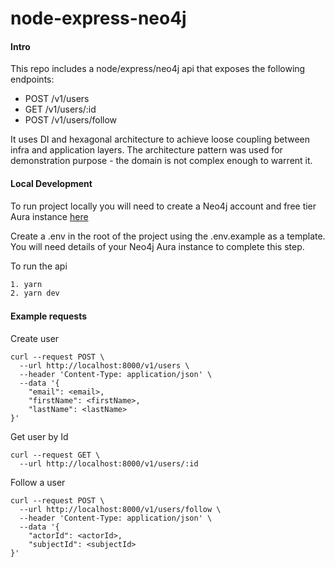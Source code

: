 # node-express-neo4j

#### Intro

This repo includes a node/express/neo4j api that exposes the following endpoints:

- POST /v1/users
- GET /v1/users/:id
- POST /v1/users/follow

It uses DI and hexagonal architecture to achieve loose coupling between infra and application layers. The architecture pattern was used for demonstration purpose - the domain is not complex enough to warrent it.

#### Local Development

To run project locally you will need to create a Neo4j account and free tier Aura instance [here](https://login.neo4j.com/u/login/identifier?state=hKFo2SBtN1kwLWpTbWpXOFJYOXM3SFBLQ2VpVGRvWUpBdWpuSKFur3VuaXZlcnNhbC1sb2dpbqN0aWTZIHlFajZ4U2F2am5yYWkybVBsRkJDT1RDZFQ5blFrUUZWo2NpZNkgV1NMczYwNDdrT2pwVVNXODNnRFo0SnlZaElrNXpZVG8)

Create a .env in the root of the project using the .env.example as a template. You will need details of your Neo4j Aura instance to complete this step.

To run the api

```bash
1. yarn
2. yarn dev
```

#### Example requests

Create user

```
curl --request POST \
  --url http://localhost:8000/v1/users \
  --header 'Content-Type: application/json' \
  --data '{
	"email": <email>,
	"firstName": <firstName>,
	"lastName": <lastName>
}'
```

Get user by Id

```
curl --request GET \
  --url http://localhost:8000/v1/users/:id
```

Follow a user

```
curl --request POST \
  --url http://localhost:8000/v1/users/follow \
  --header 'Content-Type: application/json' \
  --data '{
	"actorId": <actorId>,
	"subjectId": <subjectId>
}'
```
